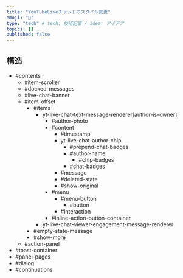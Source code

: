 ```yaml
---
title: "YouTubeLiveチャットのスタイル変更"
emoji: "📌"
type: "tech" # tech: 技術記事 / idea: アイデア
topics: []
published: false
---
```


## 構造

- #contents
  - #item-scroller
  - #docked-messages
  - #live-chat-banner
  - #item-offset
    - #items
      - yt-live-chat-text-message-renderer[author-is-owner]
        - #author-photo
        - #content
          - #timestamp
          - yt-live-chat-author-chip
            - #prepend-chat-badges
            - #author-name
              - #chip-badges
            - #chat-badges
          - #message
          - #deleted-state
          - #show-original
        - #menu
          - #menu-button
            - #button
          - #interaction
        - #inline-action-button-container
      - yt-live-chat-viewer-engagement-message-renderer
    - #empty-state-message
    - #show-more
  - #action-panel
- #toast-container
- #panel-pages
- #dialog
- #continuations
